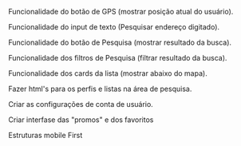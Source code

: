 Funcionalidade do botão de GPS (mostrar posição atual do usuário).

Funcionalidade do input de texto (Pesquisar endereço digitado).

Funcionalidade do botão de Pesquisa (mostrar resultado da busca).

Funcionalidade dos filtros de Pesquisa (filtrar resultado da busca).

Funcionalidade dos cards da lista (mostrar abaixo do mapa).

Fazer html's para os perfis e listas na área de pesquisa.

Criar as configurações de conta de usuário.

Criar interfase das "promos" e dos favoritos

Estruturas mobile First
